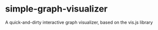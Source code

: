 # simple-graph-visualizer
A quick-and-dirty interactive graph visualizer, based on the vis.js library
